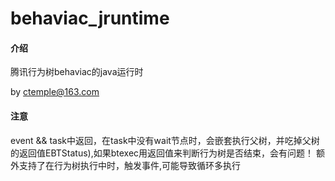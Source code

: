 # behaviac_jruntime

#### 介绍
腾讯行为树behaviac的java运行时

by ctemple@163.com

#### 注意

event && task中返回，在task中没有wait节点时，会嵌套执行父树，并吃掉父树的返回值EBTStatus),如果btexec用返回值来判断行为树是否结束，会有问题！
额外支持了在行为树执行中时，触发事件,可能导致循环多执行

